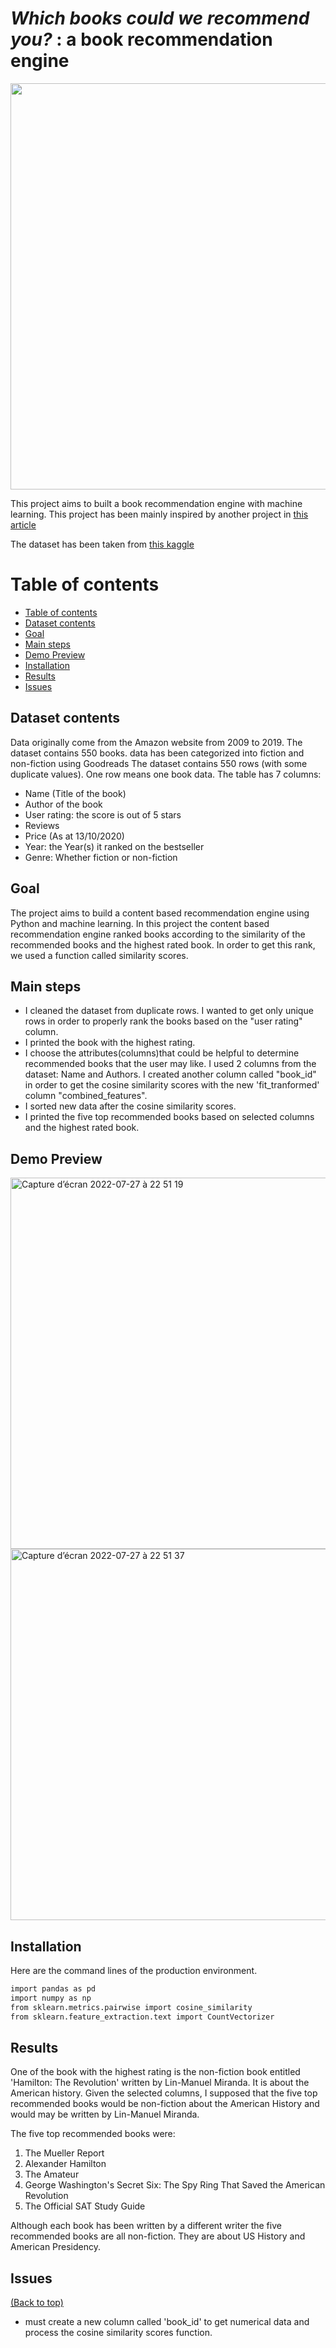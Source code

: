 #  <em>Which books could we recommend you?</em> : a book recommendation engine






<img src="https://images.theconversation.com/files/45159/original/rptgtpxd-1396254731.jpg?ixlib=rb-1.1.0&q=30&auto=format&w=600&h=400&fit=crop&dpr=2" width="1280" height="650">



<!-- Add banner here -->

This project aims to built a book recommendation engine with machine learning. This project has been mainly inspired by another project in [this article]( https://randerson112358.medium.com/build-a-book-recommendation-system-using-python-machine-learning-ca6259d70319)

The dataset has been taken from [this kaggle](https://www.kaggle.com/datasets/sootersaalu/amazon-top-50-bestselling-books-2009-2019?resource=download)



# Table of contents

<!-- After you have introduced your project, it is a good idea to add a **Table of contents** or **TOC** as **cool** people say it. This would make it easier for people to navigate through your README and find exactly what they are looking for.

Here is a sample TOC(*wow! such cool!*) that is actually the TOC for this README. -->

- [Table of contents](#table-of-contents)
- [Dataset contents](#dataset-contents)
- [Goal](#goal)
- [Main steps](#main-steps)
- [Demo Preview](#demo-preview)
- [Installation](#installation)
- [Results](#results)
- [Issues](#issues)

## Dataset contents

 Data originally come from  the Amazon website from 2009 to 2019. The dataset contains 550 books.
 data has been categorized into fiction and non-fiction using Goodreads
 The dataset contains 550 rows (with some duplicate values).
 One row means one book data.
 The table has 7 columns:
- Name (Title of the book)
- Author of the book
- User rating: the score is out of 5 stars
- Reviews
- Price (As at 13/10/2020)
- Year: the Year(s) it ranked on the bestseller
- Genre: Whether fiction or non-fiction

## Goal

The project aims to build a content based recommendation engine using Python and machine learning.
In this project the content based recommendation engine ranked books according to the similarity of the recommended books and the highest rated book. In order to get this rank, we used a function called similarity scores.

## Main steps

- I cleaned the dataset from duplicate rows. I wanted to get only unique rows in order to properly rank the books based on the "user rating" column.
- I printed the book with the highest rating.
- I choose the attributes(columns)that could be helpful to determine recommended books that the user may like. I used 2 columns from the dataset: Name and Authors. I created another column called "book_id" in order to get the cosine similarity scores with the new 'fit_tranformed' column "combined_features".
- I sorted new data after the cosine similarity scores.
- I printed the five top recommended books based on selected columns and the highest rated book.

## Demo Preview

<img width="594" alt="Capture d’écran 2022-07-27 à 22 51 19" src="https://user-images.githubusercontent.com/82478538/181369989-6d6189c2-a38e-4615-981f-8f010e97fe84.png">
<img width="594" alt="Capture d’écran 2022-07-27 à 22 51 37" src="https://user-images.githubusercontent.com/82478538/181370014-54dc62d3-4683-45e8-82a8-9eb142fcb4ac.png">


## Installation

Here are the command lines of the production environment.

```sh
import pandas as pd
import numpy as np
from sklearn.metrics.pairwise import cosine_similarity
from sklearn.feature_extraction.text import CountVectorizer
```


## Results

One of the book with the highest rating is the non-fiction book entitled 'Hamilton: The Revolution' written by Lin-Manuel Miranda. It is about the American history. 
Given the selected columns, I supposed that the five top recommended books would be non-fiction about the American History and would may be written by Lin-Manuel Miranda.

The five top recommended books were:

1. The Mueller Report
2. Alexander Hamilton
3. The Amateur
4. George Washington's Secret Six: The Spy Ring That Saved the American Revolution
5. The Official SAT Study Guide

Although each book has been written by a different writer the five recommended books are all non-fiction. They are about US History and American Presidency.


## Issues
[(Back to top)](#table-of-contents)
- must create a new column called 'book_id' to get numerical data and process the cosine similarity scores function.
